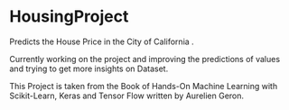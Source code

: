 # HousingProject
Predicts the House Price in the City of California .

Currently working on the project and improving the predictions of values and trying to get more insights on Dataset.

This Project is taken from the Book of Hands-On Machine Learning with Scikit-Learn, Keras and Tensor Flow written by Aurelien Geron.
